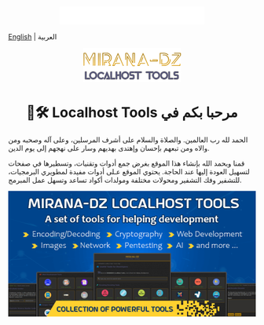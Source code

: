 <div align="center">
<img src="src/public/assets/images/basmala.png" alt="basmala" width="294px" height="36px" />
</div>

 [English](./README.md) | العربية
<div align="center">
  <img src="src/public/assets/images/mirana-dz_localhost_tools.png" alt="MIRANA-DZ Localhost Tools logo" width="200px" height="70px" />
  <h1>🧰🛠️ Localhost Tools مرحبا بكم في</h1>
</div>

الحمد لله رب العالمين. والصلاة والسلام على أشرف المرسلين، وعلى آله وصحبه ومن والاه ومن تبعهم بإحسان وإهتدى بهديهم وسار على نهجهم إلى يوم الدين. 

قمنا وبحمد الله بإنشاء هذا الموقع بغرض جمع أدوات وتقنيات، وتسطيرها في صفحات لتسهيل العودة إليها عند الحاجة. يحتوي الموقع عـلى أدوات مفيدة لمطويري البرمجيات، للتشفير وفك التشفير ومحولات مختلفة ومولدات أكواد تساعد وتسهل عمل المبرمج. 

<div align="center">
  <img src="src/public/assets/images/Inline_Preview.png" width="auto" height="auto" />
</div>